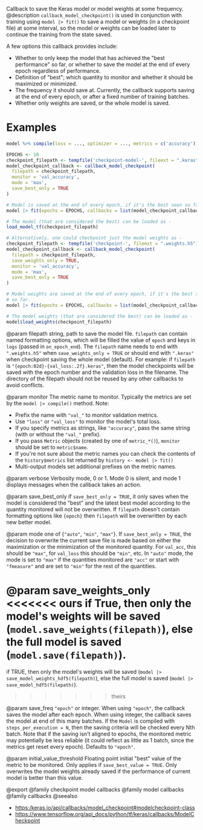 Callback to save the Keras model or model weights at some frequency.
 @description
`callback_model_checkpoint()` is used in conjunction with training using
`model |> fit()` to save a model or weights (in a checkpoint file) at some
interval, so the model or weights can be loaded later to continue the
training from the state saved.

A few options this callback provides include:

- Whether to only keep the model that has achieved the "best performance" so
  far, or whether to save the model at the end of every epoch regardless of
  performance.
- Definition of "best"; which quantity to monitor and whether it should be
  maximized or minimized.
- The frequency it should save at. Currently, the callback supports saving
  at the end of every epoch, or after a fixed number of training batches.
- Whether only weights are saved, or the whole model is saved.

# Examples

```r
model %>% compile(loss = ..., optimizer = ..., metrics = c('accuracy'))

EPOCHS <- 10
checkpoint_filepath <- tempfile('checkpoint-model-', fileext = ".keras")
model_checkpoint_callback <- callback_model_checkpoint(
  filepath = checkpoint_filepath,
  monitor = 'val_accuracy',
  mode = 'max',
  save_best_only = TRUE
)

# Model is saved at the end of every epoch, if it's the best seen so far.
model |> fit(epochs = EPOCHS, callbacks = list(model_checkpoint_callback))

# The model (that are considered the best) can be loaded as -
load_model_tf(checkpoint_filepath)

# Alternatively, one could checkpoint just the model weights as -
checkpoint_filepath <- tempfile('checkpoint-', fileext = ".weights.h5")
model_checkpoint_callback <- callback_model_checkpoint(
  filepath = checkpoint_filepath,
  save_weights_only = TRUE,
  monitor = 'val_accuracy',
  mode = 'max',
  save_best_only = TRUE
)

# Model weights are saved at the end of every epoch, if it's the best seen
# so far.
model |> fit(epochs = EPOCHS, callbacks = list(model_checkpoint_callback))

# The model weights (that are considered the best) can be loaded as -
model$load_weights(checkpoint_filepath)
```

@param filepath
string, path to save the model file.
`filepath` can contain named formatting options,
which will be filled the value of `epoch` and keys in `logs`
(passed in `on_epoch_end`).
The `filepath` name needs to end with `".weights.h5"` when
`save_weights_only = TRUE` or should end with `".keras"` when
checkpoint saving the whole model (default).
For example:
if `filepath` is `"{epoch:02d}-{val_loss:.2f}.keras"`, then the
model checkpoints will be saved with the epoch number and the
validation loss in the filename. The directory of the filepath
should not be reused by any other callbacks to avoid conflicts.

@param monitor
The metric name to monitor. Typically the metrics are set by
the `model |> compile()` method. Note:
* Prefix the name with `"val_"` to monitor validation metrics.
* Use `"loss"` or `"val_loss"` to monitor the model's total loss.
* If you specify metrics as strings, like `"accuracy"`, pass the
    same string (with or without the `"val_"` prefix).
* If you pass `Metric` objects (created by one of `metric_*()`), `monitor` should be set to
    `metric$name`.
* If you're not sure about the metric names you can check the
    contents of the `history$metrics` list returned by
    `history <- model |> fit()`
* Multi-output models set additional prefixes on the metric names.

@param verbose
Verbosity mode, 0 or 1. Mode 0 is silent, and mode 1
displays messages when the callback takes an action.

@param save_best_only
if `save_best_only = TRUE`, it only saves when the model
is considered the "best" and the latest best model according to the
quantity monitored will not be overwritten. If `filepath` doesn't
contain formatting options like `{epoch}` then `filepath` will be
overwritten by each new better model.

@param mode
one of {`"auto"`, `"min"`, `"max"`}. If `save_best_only = TRUE`, the
decision to overwrite the current save file is made based on either
the maximization or the minimization of the monitored quantity.
For `val_acc`, this should be `"max"`, for `val_loss` this should be
`"min"`, etc. In `"auto"` mode, the mode is set to `"max"` if the
quantities monitored are `"acc"` or start with `"fmeasure"` and are
set to `"min"` for the rest of the quantities.

@param save_weights_only
<<<<<<< ours
if True, then only the model's weights will be saved
(`model.save_weights(filepath)`), else the full model is saved
(`model.save(filepath)`).
=======
if TRUE, then only the model's weights will be saved
(`model |> save_model_weights_hdf5(filepath)`), else the full model is saved
(`model |> save_model_hdf5(filepath)`).
>>>>>>> theirs

@param save_freq
`"epoch"` or integer. When using `"epoch"`, the callback
saves the model after each epoch. When using integer, the callback
saves the model at end of this many batches. If the `Model` is
compiled with `steps_per_execution = N`, then the saving criteria will
be checked every Nth batch. Note that if the saving isn't aligned to
epochs, the monitored metric may potentially be less reliable (it
could reflect as little as 1 batch, since the metrics get reset
every epoch). Defaults to `"epoch"`.

@param initial_value_threshold
Floating point initial "best" value of the
metric to be monitored. Only applies if `save_best_value = TRUE`. Only
overwrites the model weights already saved if the performance of
current model is better than this value.

@export
@family checkpoint model callbacks
@family model callbacks
@family callbacks
@seealso
+ <https:/keras.io/api/callbacks/model_checkpoint#modelcheckpoint-class>
+ <https://www.tensorflow.org/api_docs/python/tf/keras/callbacks/ModelCheckpoint>

